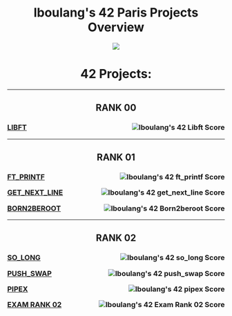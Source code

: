 <h1 align="center"><strong>lboulang's 42 Paris Projects Overview</strong></h1>
<p align="center"> 
  <a href="https://profile.intra.42.fr/users/lboulang">
    <img src="https://badge42.vercel.app/api/v2/cljeck1ni001608jpwu72h2xu/stats?cursusId=21&coalitionId=48"/>
  </a>
</p>
<h1 align="center">42 Projects:</h1>
<hr>
<h2 align="center">RANK 00</h2>
</hr>
<h3>

<a align="left" href="https://github.com/lboulang42/42-libft">LIBFT <img align="right" src="https://badge42.vercel.app/api/v2/cljeck1ni001608jpwu72h2xu/project/2869067" alt="lboulang's 42 Libft Score" /></a>

</h3>
<hr>
<h2 align="center">RANK 01</h2>
</hr>
<h3>

<a align="left" href="https://github.com/lboulang42/42-ft_printf">FT_PRINTF  <img align="right" src="https://badge42.vercel.app/api/v2/cljeck1ni001608jpwu72h2xu/project/2880258" alt="lboulang's 42 ft_printf Score" /></a>


<a align="left" href="https://github.com/lboulang42/42-get_next_line">GET_NEXT_LINE  <img align="right" src="https://badge42.vercel.app/api/v2/cljeck1ni001608jpwu72h2xu/project/2900497" alt="lboulang's 42 get_next_line Score" /></a>


<a align="left" href="https://github.com/lboulang42/">BORN2BEROOT  <img align="right" src="https://badge42.vercel.app/api/v2/cljeck1ni001608jpwu72h2xu/project/2900498" alt="lboulang's 42 Born2beroot Score" /></a>

</h3>
<hr>
<h2 align="center">RANK 02</h2>
</hr>
<h3>

<a align="left" href="https://github.com/lboulang42/42-so_long.git">SO_LONG  <img align="right" src="https://badge42.vercel.app/api/v2/cljeck1ni001608jpwu72h2xu/project/3051996" alt="lboulang's 42 so_long Score" /></a>


<a align="left" href="https://github.com/lboulang42/42-push_swap">PUSH_SWAP  <img align="right" src="https://badge42.vercel.app/api/v2/cljeck1ni001608jpwu72h2xu/project/3051995" alt="lboulang's 42 push_swap Score" /></a>


<a align="left" href="https://github.com/lboulang42/42-pipex">PIPEX  <img align="right" src="https://badge42.vercel.app/api/v2/cljeck1ni001608jpwu72h2xu/project/3055481" alt="lboulang's 42 pipex Score" /></a>


<a align="left" href="https://github.com/lboulang42/">EXAM RANK 02  <img align="right" src="https://badge42.vercel.app/api/v2/cljeck1ni001608jpwu72h2xu/project/3051997" alt="lboulang's 42 Exam Rank 02 Score" /></a>

</h3>
